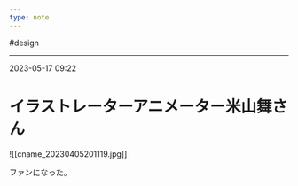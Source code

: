 ```yaml
---
type: note
---
```


#design

---
2023-05-17  09:22

# イラストレーターアニメーター米山舞さん




![[cname_20230405201119.jpg]]

ファンになった。